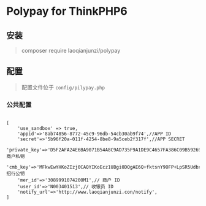 # Polypay for ThinkPHP6

## 安装

> composer require laoqianjunzi/polypay

## 配置

> 配置文件位于 `config/pilypay.php`

### 公共配置

```

[
    'use_sandbox' => true,
    'appid'=>'8ab74856-8772-45c9-96db-54cb30ab9f74',//APP ID
    'secret'=>'5b96f20a-011f-4254-8be8-9a5ceb2f317f',//APP SECRET
    'private_key'=>'D5F2AFA24E6BA9071B54A8C9AD735F9A1DE9C4657FA386C09B592694BC118B38',// 商户私钥
    'cmb_key'=>'MFkwEwYHKoZIzj0CAQYIKoEcz1UBgi0DQgAE6Q+fktsnY9OFP+LpSR5Udbxf5zHCFO0PmOKlFNTxDIGl8jsPbbB/9ET23NV+acSz4FEkzD74sW2iiNVHRLiKHg==',// 招行公钥
    'mer_id'=>'3089991074200M1',// 商户 ID
    'user_id'=>'N003401513',// 收银员 ID
    'notify_url'=>'http://www.laoqianjunzi.con/notify',
]

```
